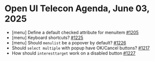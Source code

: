 Open UI Telecon Agenda, June 03, 2025
===================================
 * [menu] Define a default checked attribute for menuitem [#1205](https://github.com/openui/open-ui/issues/1205)
 * [menu] Keyboard shortcuts? [#1225](https://github.com/openui/open-ui/issues/1225)
 * [menu] Should `menulist` be a popover by default? [#1226](https://github.com/openui/open-ui/issues/1226)
 * Should `select multiple` with popup have OK/Cancel buttons? [#1217](https://github.com/openui/open-ui/issues/1217)
 * How should `interesttarget` work on a disabled button [#1227](https://github.com/openui/open-ui/issues/1227)

